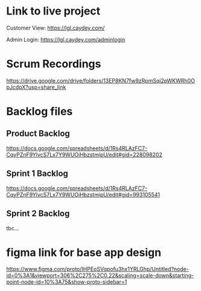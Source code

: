 # Link to live project
Customer View:
https://lgl.caydey.com/

Admin Login:
https://lgl.caydey.com/adminlogin

# Scrum Recordings
https://drive.google.com/drive/folders/13EP8KN7fw9zRpmSqi2pWKWRh0OpJcdpX?usp=share_link

# Backlog files
## Product Backlog
https://docs.google.com/spreadsheets/d/1Rs4RLAzFC7-CqyPZnF9YlvcS7Lx7Y9WUOiHbzstmipU/edit#gid=228098202

## Sprint 1 Backlog
https://docs.google.com/spreadsheets/d/1Rs4RLAzFC7-CqyPZnF9YlvcS7Lx7Y9WUOiHbzstmipU/edit#gid=993105541

## Sprint 2 Backlog
tbc...

# figma link for base app design 
https://www.figma.com/proto/IHPEoSVqpofu3hx1YRLGhp/Untitled?node-id=0%3A1&viewport=306%2C275%2C0.22&scaling=scale-down&starting-point-node-id=10%3A75&show-proto-sidebar=1

